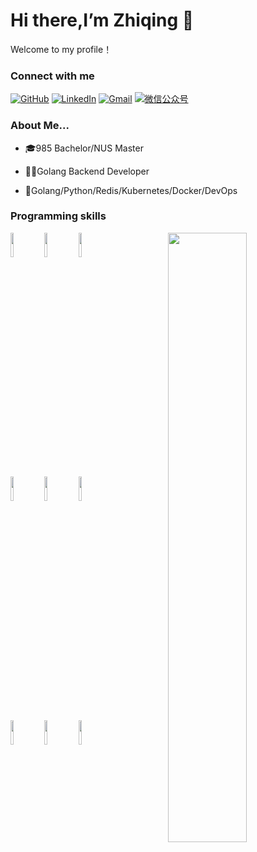 # Hi there,I’m Zhiqing 👋 
Welcome to my profile！
### Connect with me 
[![GitHub](https://img.shields.io/badge/GitHub-grey?logo=github)](https://github.com/nuszhiqinghu)
[![LinkedIn](https://img.shields.io/badge/LinkedIn-blue?logo=linkedin)](https://www.linkedin.com/in/zhiqing-hu-a908a0248/)
[![Gmail](https://img.shields.io/badge/-Gmail-c14438?style=flat&logo=Gmail&logoColor=white)](mailto:nuszhiqinghu@gmail.com)
[![微信公众号](https://img.shields.io/badge/微信公众号-white?logo=wechat)](https://photos.google.com/search/_tra_/photo/AF1QipPw1enkY8NdkGrvEDXZKyDFP8JOqbInSyM85Qoa)


### About Me...

- 🎓985 Bachelor/NUS Master

- 👨‍💻Golang Backend Developer

- 🦋Golang/Python/Redis/Kubernetes/Docker/DevOps

### Programming skills
<p>
	<img width="50%" align="right" src="https://github-readme-stats.vercel.app/api?username=nuszhiqinghu&theme=shades-of-purple&show_icons=true&hide_border=true" />
  

                        
<code><img width="10%" src="https://www.vectorlogo.zone/logos/golang/golang-ar21.svg"></code>
<code><img width="10%" src="https://www.vectorlogo.zone/logos/python/python-ar21.svg"></code>
<code><img width="10%" src="https://www.vectorlogo.zone/logos/redis/redis-ar21.svg"></code>
<br />
<code><img width="10%" src="https://www.vectorlogo.zone/logos/pocoo_flask/pocoo_flask-ar21.svg"></code>
<code><img width="10%" src="https://www.vectorlogo.zone/logos/mysql/mysql-ar21.svg"></code>
<code><img width="10%" src="https://www.vectorlogo.zone/logos/git-scm/git-scm-ar21.svg"></code>
<br />
<code><img width="10%" src="https://www.vectorlogo.zone/logos/kubernetes/kubernetes-ar21.svg"></code>
<code><img width="10%" src="https://www.vectorlogo.zone/logos/docker/docker-ar21.svg"></code>
<code><img width="10%" src="https://www.vectorlogo.zone/logos/linux/linux-ar21.svg"></code>
